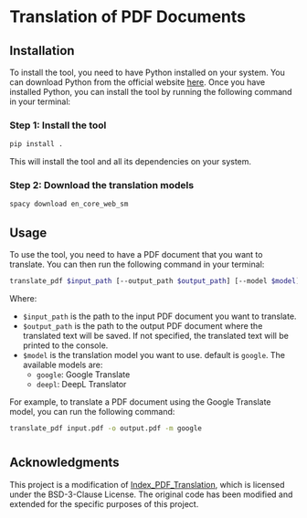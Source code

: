 # Translation of PDF Documents

## Installation
To install the tool, you need to have Python installed on your system. You can download Python from the official website [here](https://www.python.org/downloads/). Once you have installed Python, you can install the tool by running the following command in your terminal:

### Step 1: Install the tool

```bash
pip install .
```

This will install the tool and all its dependencies on your system.

### Step 2: Download the translation models

```bash
spacy download en_core_web_sm
```

## Usage
To use the tool, you need to have a PDF document that you want to translate. You can then run the following command in your terminal:

```bash
translate_pdf $input_path [--output_path $output_path] [--model $model]
```

Where:
- `$input_path` is the path to the input PDF document you want to translate.
- `$output_path` is the path to the output PDF document where the translated text will be saved. If not specified, the translated text will be printed to the console.
- `$model` is the translation model you want to use. default is `google`. The available models are:
  - `google`: Google Translate
  - `deepl`: DeepL Translator

For example, to translate a PDF document using the Google Translate model, you can run the following command:
    
```bash
translate_pdf input.pdf -o output.pdf -m google
```

#

## Acknowledgments

This project is a modification of [Index_PDF_Translation](https://github.com/Mega-Gorilla/Index_PDF_Translation), which is licensed under the BSD-3-Clause License. The original code has been modified and extended for the specific purposes of this project.
